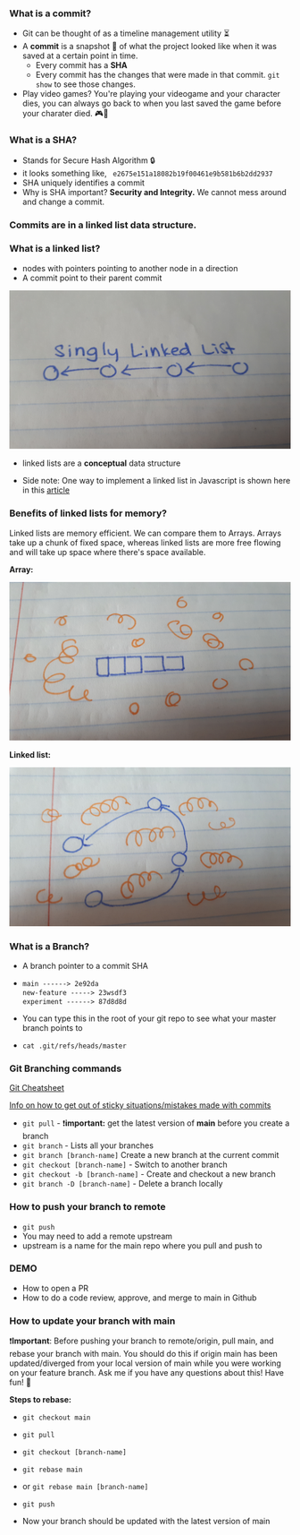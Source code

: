 ### What is a commit?

- Git can be thought of as a timeline management utility ⏳
- A **commit** is a snapshot 📸 of what the project looked like when it was saved at a certain point in time.
  - Every commit has a **SHA**
  - Every commit has the changes that were made in that commit.  `git show` to see those changes. 
- Play video games? You're playing your videogame and your character dies, you can always go back to when you last saved the game before your charater died. 🎮👾 



### What is a SHA?

- Stands for Secure Hash Algorithm  🔒
- it looks something like, ` e2675e151a18082b19f00461e9b581b6b2dd2937`
- SHA uniquely identifies a commit
- Why is SHA important? **Security and Integrity.** We cannot mess around and change a commit.



### Commits are in a linked list data structure.



### What is a linked list?

- nodes with pointers pointing to another node in a direction
- A commit point to their parent commit

![singly linked list](https://github.com/mandysGit/git-branches/blob/main/singly-linked-list.jpg)

- linked lists are a **conceptual** data structure

- Side note: One way to implement a linked list in Javascript is shown here in this [article](https://www.geeksforgeeks.org/implementation-linkedlist-javascript/)

  

### Benefits of linked lists for memory?

Linked lists are memory efficient. We can compare them to Arrays. Arrays take up a chunk of fixed space, whereas linked lists are more free flowing and will take up space where there's space available.

**Array:**

![array](https://github.com/mandysGit/git-branches/blob/main/array.jpg)

**Linked list:**

![linked list](https://github.com/mandysGit/git-branches/blob/main/linked-list.jpg)



### What is a Branch?

- A branch pointer to a commit SHA

- ```
  main ------> 2e92da
  new-feature -----> 23wsdf3
  experiment ------> 87d8d8d
  ```

- You can type this in the root of your git repo to see what your master branch points to

- `cat .git/refs/heads/master`

  

### Git Branching commands

[Git Cheatsheet](https://www.atlassian.com/git/tutorials/atlassian-git-cheatsheet)

[Info on how to get out of sticky situations/mistakes made with commits](https://ohshitgit.com/)

- `git pull` - ❗️**important:** get the latest version of **main** before you create a branch
- `git branch`  - Lists all your branches
- `git branch [branch-name]` Create a new branch at the current commit
- `git checkout [branch-name]` - Switch to another branch
- `git checkout -b [branch-name]` - Create and checkout a new branch
- `git branch -D [branch-name]` - Delete a branch locally



### How to push your branch to remote

- `git push` 
- You may need to add a remote upstream
- upstream is a name for the main repo where you pull and push to



### DEMO

- How to open a PR
- How to do a code review, approve, and merge to main in Github



### How to update your branch with main

❗️**Important**: Before pushing your branch to remote/origin, pull main, and rebase your branch with main. You should do this if origin main has been updated/diverged from your local version of main while you were working on your feature branch. Ask me if you have any questions about this! Have fun! 🥳

**Steps to rebase:**

- `git checkout main`

- `git pull `

- `git checkout [branch-name]`

- `git rebase main`

- or `git rebase main [branch-name]`

- `git push`

- Now your branch should be updated with the latest version of main

  

